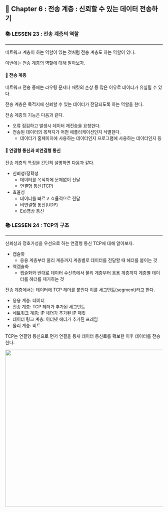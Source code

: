 ## 🌈 Chapter 6 : 전송 계층 : 신뢰할 수 있는 데이터 전송하기

### 📚 LESSEN 23 : 전송 계층의 역할
---
네트워크 계층이 하는 역할이 있는 것처럼 전송 계층도 하는 역할이 있다.

이번에는 전송 계층의 역할에 대해 알아보자.

#### 🎈 전송 계층

네트워크 전송 중에는 라우팅 문제나 패킷의 손상 등 많은 이유로 데이터가 유실될 수 있다.

전송 계층은 목적지에 신뢰할 수 있는 데이터가 전달되도록 하는 역할을 한다.

전송 계층의 기능은 다음과 같다.

- 오류 점검하고 발생시 데이터 재전송을 요청한다.
- 전송된 데이터의 목적지가 어떤 애플리케이션인지 식별한다.
  - 데이터가 홈페이지에 사용하는 데이터인지 프로그램에 사용하는 데이터인지 등
    
#### 🎈 연결형 통신과 비연결형 통신
전송 계층의 특징을 간단히 설명하면 다음과 같다.

- 신뢰성/정확성
  - 데이터를 목적지에 문제없이 전달
  - 연결형 통신(TCP)
- 효율성
  - 데이터를 빠르고 효율적으로 전달
  - 비연결형 통신(UDP)
  - Ex)영상 통신

### 📚 LESSEN 24 : TCP의 구조
---
신뢰성과 정호가성을 우선으로 하는 연결형 통신 TCP에 대해 알아보자.

- 캡슐화
  - 응용 계층부터 물리 계층까지 계층별로 데이터를 전달할 때 헤더를 붙이는 것
- 역캡슐화
  - 캡슐화와 반대로 데이터 수신측에서 물리 계층부터 응용 계층까지 계층별 데이터를 헤더를 제거하는 것

전송 계층에서는 데이터에 TCP 헤더를 붙인다 이를 세그먼트(segment)라고 한다.

- 응용 계층: 데이터
- 전송 계층: TCP 헤더가 추가된 세그먼트
- 네트워크 계층: IP 헤더가 추가된 IP 패킷
- 데이터 링크 계층: 이더넷 헤더가 추가된 프레임
- 물리 계층: 비트

TCP는 연결형 통신으로 먼저 연결을 통새 데이터 통신로를 확보한 이후 데이터를 전송한다.

<img src = "https://github.com/Songdoeon/Book_Study/assets/96420547/1481516a-b505-4340-a442-c9b7399b18bc" width = 600 height = 500>


